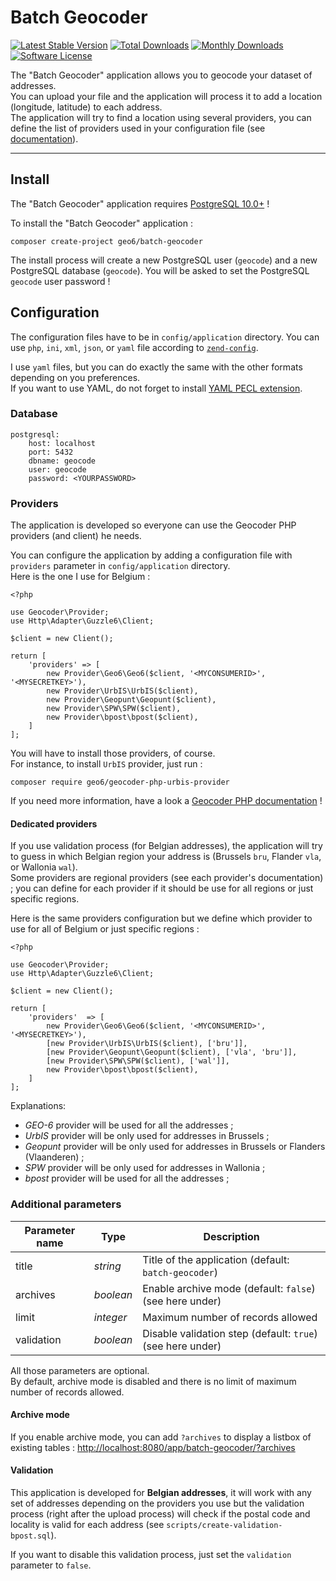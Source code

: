 # Batch Geocoder

[![Latest Stable Version](https://poser.pugx.org/geo6/batch-geocoder/v/stable)](https://packagist.org/packages/geo6/batch-geocoder)
[![Total Downloads](https://poser.pugx.org/geo6/batch-geocoder/downloads)](https://packagist.org/packages/geo6/batch-geocoder)
[![Monthly Downloads](https://poser.pugx.org/geo6/batch-geocoder/d/monthly.png)](https://packagist.org/packages/geo6/batch-geocoder)
[![Software License](https://img.shields.io/badge/license-GPL--3.0-brightgreen.svg)](LICENSE)

The "Batch Geocoder" application allows you to geocode your dataset of addresses.  
You can upload your file and the application will process it to add a location (longitude, latitude) to each address.  
The application will try to find a location using several providers, you can define the list of providers used in your configuration file (see [documentation](https://github.com/geo6/batch-geocoder#providers)).

---

## Install

The "Batch Geocoder" application requires [PostgreSQL 10.0+](https://www.postgresql.org/download/) !

To install the "Batch Geocoder" application :

    composer create-project geo6/batch-geocoder

The install process will create a new PostgreSQL user (`geocode`) and a new PostgreSQL database (`geocode`). You will be asked to set the PostgreSQL `geocode` user password !

## Configuration

The configuration files have to be in `config/application` directory. You can use `php`, `ini`, `xml`, `json`, or `yaml` file according to [`zend-config`](https://docs.zendframework.com/zend-config/reader/).

I use `yaml` files, but you can do exactly the same with the other formats depending on you preferences.  
If you want to use YAML, do not forget to install [YAML PECL extension](http://php.net/manual/en/book.yaml.php).

### Database

    postgresql:
        host: localhost
        port: 5432
        dbname: geocode
        user: geocode
        password: <YOURPASSWORD>

### Providers

The application is developed so everyone can use the Geocoder PHP providers (and client) he needs.

You can configure the application by adding a configuration file with `providers` parameter in `config/application` directory.  
Here is the one I use for Belgium :

    <?php

    use Geocoder\Provider;
    use Http\Adapter\Guzzle6\Client;

    $client = new Client();

    return [
        'providers' => [
            new Provider\Geo6\Geo6($client, '<MYCONSUMERID>', '<MYSECRETKEY>'),
            new Provider\UrbIS\UrbIS($client),
            new Provider\Geopunt\Geopunt($client),
            new Provider\SPW\SPW($client),
            new Provider\bpost\bpost($client),
        ]
    ];

You will have to install those providers, of course.  
For instance, to install `UrbIS` provider, just run :

    composer require geo6/geocoder-php-urbis-provider

If you need more information, have a look a [Geocoder PHP documentation](https://github.com/geocoder-php/Geocoder#geocoder) !

#### Dedicated providers

If you use validation process (for Belgian addresses), the application will try to guess in which Belgian region your address is (Brussels `bru`, Flander `vla`, or Wallonia `wal`).  
Some providers are regional providers (see each provider's documentation) ; you can define for each provider if it should be use for all regions or just specific regions.

Here is the same providers configuration but we define which provider to use for all of Belgium or just specific regions :

    <?php

    use Geocoder\Provider;
    use Http\Adapter\Guzzle6\Client;

    $client = new Client();

    return [
        'providers'  => [
            new Provider\Geo6\Geo6($client, '<MYCONSUMERID>', '<MYSECRETKEY>'),
            [new Provider\UrbIS\UrbIS($client), ['bru']],
            [new Provider\Geopunt\Geopunt($client), ['vla', 'bru']],
            [new Provider\SPW\SPW($client), ['wal']],
            new Provider\bpost\bpost($client),
        ]
    ];

Explanations:

- *GEO-6* provider will be used for all the addresses ;
- *UrbIS* provider will be only used for addresses in Brussels ;
- *Geopunt* provider will be only used for addresses in Brussels or Flanders (Vlaanderen) ;
- *SPW* provider will be only used for addresses in Wallonia ;
- *bpost* provider will be used for all the addresses ;

### Additional parameters

| Parameter name  | Type      | Description                                                |
|-----------------|-----------|------------------------------------------------------------|
| title           | *string*  | Title of the application (default: `batch-geocoder`)       |
| archives        | *boolean* | Enable archive mode (default: `false`) (see here under)    |
| limit           | *integer* | Maximum number of records allowed                          |
| validation      | *boolean* | Disable validation step (default: `true`) (see here under) |

All those parameters are optional.  
By default, archive mode is disabled and there is no limit of maximum number of records allowed.

#### Archive mode

If you enable archive mode, you can add `?archives` to display a listbox of existing tables : <http://localhost:8080/app/batch-geocoder/?archives>

#### Validation

This application is developed for **Belgian addresses**, it will work with any set of addresses depending on the providers you use
but the validation process (right after the upload process) will check if the postal code and locality is valid for each address
(see `scripts/create-validation-bpost.sql`).

If you want to disable this validation process, just set the `validation` parameter to `false`.
